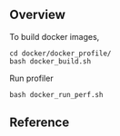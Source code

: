## Overview

To build docker images,

```
cd docker/docker_profile/
bash docker_build.sh
```

Run profiler

```
bash docker_run_perf.sh
```

## Reference
